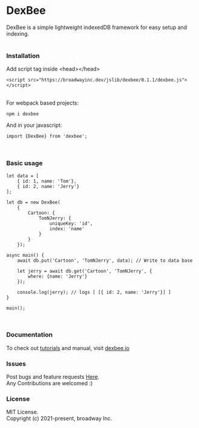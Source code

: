 # DexBee
DexBee is a simple lightweight indexedDB framework for easy setup and indexing.
<br/>
<br/>

### Installation
Add script tag inside &lt;head&gt;&lt;/head&gt;

```
<script src="https://broadwayinc.dev/jslib/dexbee/0.1.1/dexbee.js"></script>
```
<br/>
For webpack based projects:

```
npm i dexbee
```
And in your javascript:
```
import {DexBee} from 'dexbee';
```
<br/>

### Basic usage

```
let data = [
    { id: 1, name: 'Tom'},
    { id: 2, name: 'Jerry'}
];

let db = new DexBee(
    {
        Cartoon: {
            TomNJerry: {
                uniqueKey: 'id',
                index: 'name'
            }
        }
    });

async main() {
    await db.put('Cartoon', 'TomNJerry', data); // Write to data base
    
    let jerry = await db.get('Cartoon', 'TomNJerry', {
        where: {name: 'Jerry'}
    });
    
    console.log(jerry); // logs [ [{ id: 2, name: 'Jerry'}] ]
}

main();

```
<br/>

### Documentation
To check out [tutorials](https://dexbee.io/tutorial-1_setup.html) and manual, visit [dexbee.io](https://dexbee.io)

### Issues
Post bugs and feature requests [Here](https://github.com/broadwayinc/dexbee/issues).
<br/>
Any Contributions are welcomed :)

### License
MIT License.
<br/>
Copyright (c) 2021-present, broadway Inc.